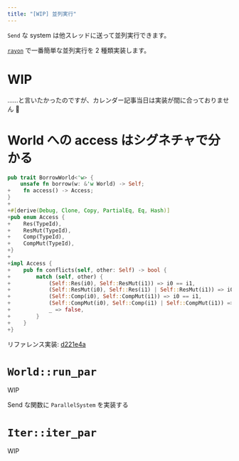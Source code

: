 ```yaml
---
title: "[WIP] 並列実行"
---
```


`Send` な system は他スレッドに送って並列実行できます。

[`rayon`] で一番簡単な並列実行を 2 種類実装します。

[`rayon`]: https://docs.rs/rayon/latest/rayon/

# WIP

……と言いたかったのですが、カレンダー記事当日は実装が間に合っておりません 🙇

# World への access はシグネチャで分かる

```diff-rust:sys.rs
pub trait BorrowWorld<'w> {
    unsafe fn borrow(w: &'w World) -> Self;
+    fn access() -> Access;
}
+
+#[derive(Debug, Clone, Copy, PartialEq, Eq, Hash)]
+pub enum Access {
+    Res(TypeId),
+    ResMut(TypeId),
+    Comp(TypeId),
+    CompMut(TypeId),
+}
+
+impl Access {
+    pub fn conflicts(self, other: Self) -> bool {
+        match (self, other) {
+            (Self::Res(i0), Self::ResMut(i1)) => i0 == i1,
+            (Self::ResMut(i0), Self::Res(i1) | Self::ResMut(i1)) => i0 == i1,
+            (Self::Comp(i0), Self::CompMut(i1)) => i0 == i1,
+            (Self::CompMut(i0), Self::Comp(i1) | Self::CompMut(i1)) => i0 == i1,
+            _ => false,
+        }
+    }
+}
```

リファレンス実装: [d221e4a](https://github.com/toyboot4e/toecs/commit/d221e4a2295bcfebd4c629e3a4ae2942be272232)

# `World::run_par`

WIP

Send な関数に `ParallelSystem` を実装する

# `Iter::iter_par`

WIP

